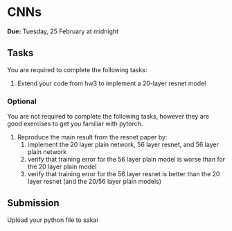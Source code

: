 # CNNs

**Due:** Tuesday, 25 February at midnight

## Tasks

You are required to complete the following tasks:

1. Extend your code from hw3 to implement a 20-layer resnet model

### Optional

You are not required to complete the following tasks,
however they are good exercises to get you familiar with pytorch.

1. Reproduce the main result from the resnet paper by:
    1. implement the 20 layer plain network, 56 layer resnet, and 56 layer plain network
    1. verify that training error for the 56 layer plain model is worse than for the 20 layer plain model
    1. verify that training error for the 56 layer resnet is better than the 20 layer resnet (and the 20/56 layer plain models)

## Submission

Upload your python file to sakai

